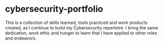 # cybersecurity-portfolio

This is a collection of skills learned, tools practiced and work products created, as I continue to build my Cybersecurity repertoire.  I bring the same dedication, work ethic and hunger to learn that I have applied to other roles and endeavors.
